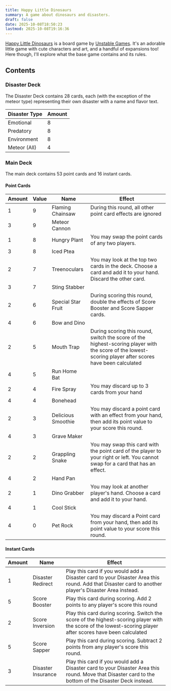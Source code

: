```yaml
---
title: Happy Little Dinosaurs
summary: A game about dinosaurs and disasters.
draft: false
date: 2025-10-08T18:50:23
lastmod: 2025-10-08T19:16:36
---
```

[Happy Little Dinosaurs](https://unstablegames.com/collections/happy-little-dinosaurs/products/happy-little-dinosaurs-base-game) is a board game by [Unstable Games](https://unstablegames.com). It's an adorable little game with cute characters and art, and a handful of expansions too! Here though, I'll explore what the base game contains and its rules.

## Contents
### Disaster Deck
The Disaster Deck contains 28 cards, each (with the exception of the meteor type) representing their own disaster with a name and flavor text. 

| Disaster Type | Amount |
| ------------- | ------ |
| Emotional     | 8      |
| Predatory     | 8      |
| Environment   | 8      |
| Meteor (All)  | 4      |
### Main Deck
The main deck contains 53 point cards and 16 instant cards.

#### Point Cards

| Amount | Value | Name               | Effect                                                                                                                                                  |
| ------ | ----- | ------------------ | ------------------------------------------------------------------------------------------------------------------------------------------------------- |
| 1      | 9     | Flaming Chainsaw   | During this round, all other point card effects are ignored                                                                                             |
| 3      | 9     | Meteor Cannon      |                                                                                                                                                         |
| 1      | 8     | Hungry Plant       | You may swap the point cards of any two players.                                                                                                        |
| 3      | 8     | Iced Ptea          |                                                                                                                                                         |
| 2      | 7     | Treenoculars       | You may look at the top two cards in the deck. Choose a card and add it to your hand. Discard the other card.                                           |
| 3      | 7     | Sting Stabber      |                                                                                                                                                         |
| 2      | 6     | Special Star Fruit | During scoring this round, double the effects of Score Booster and Score Sapper cards.                                                                  |
| 4      | 6     | Bow and Dino       |                                                                                                                                                         |
| 2      | 5     | Mouth Trap         | During scoring this round, switch the score of the highest-scoring player with the score of the lowest-scoring player after scores have been calculated |
| 4      | 5     | Run Home Bat       |                                                                                                                                                         |
| 2      | 4     | Fire Spray         | You may discard up to 3 cards from your hand                                                                                                            |
| 4      | 4     | Bonehead           |                                                                                                                                                         |
| 2      | 3     | Delicious Smoothie | You may discard a point card with an effect from your hand, then add its point value to your score this round.                                          |
| 4      | 3     | Grave Maker        |                                                                                                                                                         |
| 2      | 2     | Grappling Snake    | You may swap this card with the point card of the player to your right or left. You cannot swap for a card that has an effect.                          |
| 4      | 2     | Hand Pan           |                                                                                                                                                         |
| 2      | 1     | Dino Grabber       | You may look at another player's hand. Choose a card and add it to your hand.                                                                           |
| 4      | 1     | Cool Stick         |                                                                                                                                                         |
| 4      | 0     | Pet Rock           | You may discard a Point card from your hand, then add its point value to your score this round.                                                         |
#### Instant Cards

| Amount | Name               | Effect                                                                                                                                                      |
| ------ | ------------------ | ----------------------------------------------------------------------------------------------------------------------------------------------------------- |
| 1      | Disaster Redirect  | Play this card if you would add a Disaster card to your Disaster Area this round. Add that Disaster card to another player's Disaster Area instead.         |
| 5      | Score Booster      | Play this card during scoring. Add 2 points to any player's score this round                                                                                |
| 2      | Score Inversion    | Play this card during scoring. Switch the score of the highest-scoring player with the score of the lowest-scoring player after scores have been calculated |
| 5      | Score Sapper       | Play this card during scoring. Subtract 2 points from any player's score this round.                                                                        |
| 3      | Disaster Insurance | Play this card if you would add a Disaster card to your Disaster Area this round. Move that Disaster card to the bottom of the Disaster Deck instead.       |
